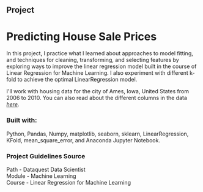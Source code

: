 ## Project
# Predicting House Sale Prices

In this project, I practice what I learned about approaches to model fitting, and techniques for cleaning, transforming, and selecting features by exploring ways to improve the linear regression model built in the course of Linear Regression for Machine Learning.  I also experiment with different k-fold to achieve the optimal LinearRegression model.

I'll work with housing data for the city of Ames, Iowa, United States from 2006 to 2010. You can also read about the different columns in the data _[here](https://www.kaggle.com/c/house-prices-advanced-regression-techniques/data)_.


### Built with:

Python, Pandas, Numpy, matplotlib, seaborn, sklearn, LinearRegression, KFold, mean_square_error, and Anaconda Jupyter Notebook.


### Project Guidelines Source

 Path - Dataquest Data Scientist\
 Module - Machine Learning\
 Course - Linear Regression for Machine Learning
